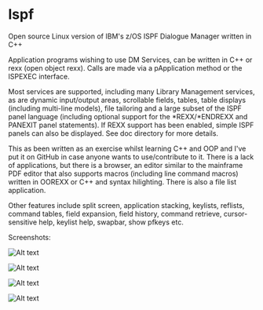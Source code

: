 # lspf
Open source Linux version of IBM's z/OS ISPF Dialogue Manager written in C++

Application programs wishing to use DM Services, can be written in C++ or rexx (open object rexx).  Calls are made via a pApplication method or the ISPEXEC interface.

Most services are supported, including many Library Management services, as are dynamic input/output areas, scrollable fields, tables, table displays (including multi-line models), file tailoring and a large subset of the ISPF panel language (including optional support for the *REXX/*ENDREXX and PANEXIT panel statements).  If REXX support has been enabled, simple ISPF panels can also be displayed.  See doc directory for more details.

This as been written as an exercise whilst learning C++ and OOP and I've put it on GitHub in case anyone wants to use/contribute to it.  There is a lack of applications, but there is a browser, an editor similar to the mainframe PDF editor that also supports macros (including line command macros) written in OOREXX or C++ and syntax hilighting.  There is also a file list application.

Other features include split screen, application stacking, keylists, reflists, command tables, field expansion, field history, command retrieve, cursor-sensitive help, keylist help, swapbar, show pfkeys etc.

Screenshots:

![Alt text](https://user-images.githubusercontent.com/15121632/32369290-942fdd3e-c080-11e7-908b-379ff2acdaef.png)

![Alt text](https://user-images.githubusercontent.com/15121632/32378901-d889eb50-c0a3-11e7-83fe-3ee00460cd1a.png)

![Alt text](https://user-images.githubusercontent.com/15121632/32369287-920be2d2-c080-11e7-936e-69664450d4aa.png)

![Alt text](https://user-images.githubusercontent.com/15121632/32369293-966305f4-c080-11e7-977c-269c76c0dec6.png)

